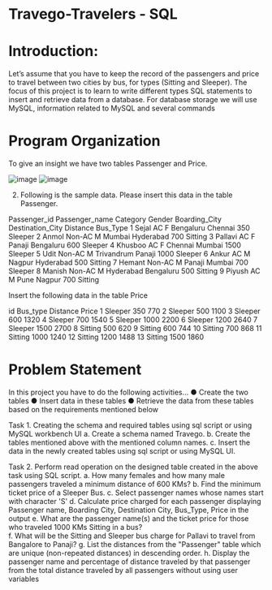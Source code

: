 # Travego-Travelers - SQL
# Introduction:
Let’s assume that you have to keep the record of the passengers and price to travel between two cities by bus,  for types (Sitting and Sleeper).
The focus of this project is to learn to write different types SQL statements to insert and retrieve data from a database. For database storage we will use MySQL, information related to MySQL and several commands 
# Program Organization
To give an insight we have two tables Passenger and Price.

![image](https://github.com/nutanparab/Travego-Travelers---SQL/assets/91953768/c38ebad5-2a77-4a41-bf9c-0a0b8b0a38c3)       ![image](https://github.com/nutanparab/Travego-Travelers---SQL/assets/91953768/633ce3e6-cb28-4765-8b09-b456556590fa)

2.	Following is the sample data. Please insert this data in the table Passenger. 
	                
Passenger_id	Passenger_name    	Category	Gender		Boarding_City		Destination_City	  	Distance   	Bus_Type
1	Sejal	AC	F		Bengaluru	Chennai	350	Sleeper
2	Anmol	Non-AC	M	Mumbai		Hyderabad	700		Sitting
3	Pallavi	AC	F	Panaji	                 	Bengaluru	600	Sleeper
4	Khusboo 	AC	F	Chennai	Mumbai	1500	Sleeper
5	Udit	Non-AC		M	Trivandrum	Panaji	1000	Sleeper
6	Ankur	AC	M	Nagpur	Hyderabad	500	Sitting
7	Hemant	Non-AC	M	Panaji	Mumbai		700	Sleeper
8	Manish	Non-AC	M	Hyderabad	Bengaluru	500	Sitting
9	Piyush	AC	M	Pune	Nagpur	700	Sitting

Insert the following data in the table Price

id	Bus_type   	Distance	Price
1	Sleeper	350	770
2	Sleeper	500	1100
3	Sleeper	600	1320
4	Sleeper	700	1540
5	Sleeper	1000	2200
6	Sleeper	1200	2640
7	Sleeper	1500	2700
8	Sitting	500	620
9	Sitting	600	744
10	Sitting	700	868
11	Sitting	1000	1240
12	Sitting	1200	1488
13	Sitting	1500	1860


# Problem Statement
In this project you have to do the following activities…
●	Create the two tables
●	Insert data in these tables 
●	Retrieve the data from these tables based on the requirements mentioned below

Task 1.	 Creating the schema and required tables using sql script or using MySQL workbench UI
a.	Create a schema named Travego. 
b.	Create the tables mentioned above with the mentioned column names. 
c.	Insert the data in the newly created tables using sql script or using MySQL UI. 


Task 2.	Perform read operation on the designed table created in the above task using SQL script. 
a.	How many females and how many male passengers traveled a minimum distance of 600 KMs?
b.	Find the minimum ticket price of a Sleeper Bus. 
c.	Select passenger names whose names start with character 'S' 
d.	Calculate price charged for each passenger displaying Passenger name, Boarding City, Destination City, Bus_Type, Price in the output
e.	What are the passenger name(s) and the ticket price for those who traveled 1000 KMs Sitting in a bus?  
f.	What will be the Sitting and Sleeper bus charge for Pallavi to travel from Bangalore to Panaji?
g.	List the distances from the "Passenger" table which are unique (non-repeated distances) in descending order. 
h.	Display the passenger name and percentage of distance traveled by that passenger from the total distance traveled by all passengers without using user variables 
